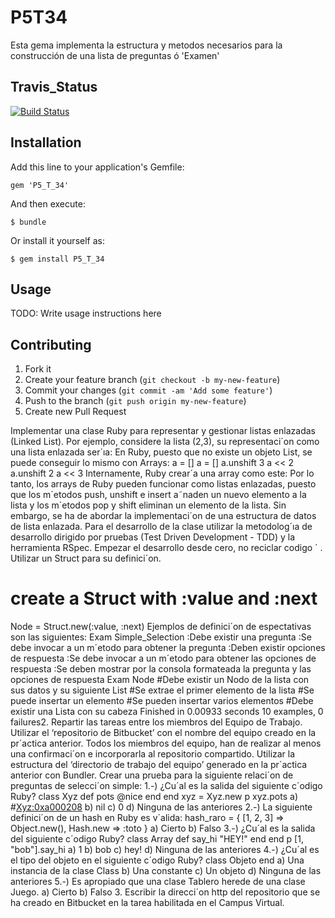 # P5T34


Esta gema implementa la estructura y metodos necesarios para la construcción de una lista de preguntas ó 'Examen'
## Travis_Status

[![Build Status](https://travis-ci.org/alu0100611120/P8-2-.svg?branch=master)](https://travis-ci.org/alu0100611120/P8-2-)

## Installation

Add this line to your application's Gemfile:

    gem 'P5_T_34'

And then execute:

    $ bundle

Or install it yourself as:

    $ gem install P5_T_34

## Usage

TODO: Write usage instructions here

## Contributing

1. Fork it
2. Create your feature branch (`git checkout -b my-new-feature`)
3. Commit your changes (`git commit -am 'Add some feature'`)
4. Push to the branch (`git push origin my-new-feature`)
5. Create new Pull Request

Implementar una clase Ruby para representar y gestionar listas enlazadas (Linked List).
Por ejemplo, considere la lista (2,3), su representaci´on como una lista enlazada ser´ıa:
En Ruby, puesto que no existe un objeto List, se puede conseguir lo mismo con Arrays:
a = [] a = []
a.unshift 3 a << 2
a.unshift 2 a << 3
Internamente, Ruby crear´a una array como este:
Por lo tanto, los arrays de Ruby pueden funcionar como listas enlazadas, puesto que los m´etodos
push, unshift e insert a˜naden un nuevo elemento a la lista y los m´etodos pop y shift eliminan
un elemento de la lista. Sin embargo, se ha de abordar la implementaci´on de una estructura de
datos de lista enlazada.
Para el desarrollo de la clase utilizar la metodolog´ıa de desarrollo dirigido por pruebas (Test
Driven Development - TDD) y la herramienta RSpec. Empezar el desarrollo desde cero,
no reciclar codigo ´ .
Utilizar un Struct para su definici´on.
# create a Struct with :value and :next
Node = Struct.new(:value, :next)
Ejemplos de definici´on de espectativas son las siguientes:
Exam
Simple_Selection
:Debe existir una pregunta
:Se debe invocar a un m´etodo para obtener la pregunta
:Deben existir opciones de respuesta
:Se debe invocar a un m´etodo para obtener las opciones de respuesta
:Se deben mostrar por la consola formateada la pregunta y las opciones de respuesta
Exam
Node
#Debe existir un Nodo de la lista con sus datos y su siguiente
List
#Se extrae el primer elemento de la lista
#Se puede insertar un elemento
#Se pueden insertar varios elementos
#Debe existir una Lista con su cabeza
Finished in 0.00933 seconds
10 examples, 0 failures2. Repartir las tareas entre los miembros del Equipo de Trabajo.
Utilizar el ‘repositorio de Bitbucket’ con el nombre del equipo creado en la pr´actica anterior.
Todos los miembros del equipo, han de realizar al menos una confirmaci´on e incorporarla al
repositorio compartido.
Utilizar la estructura del ‘directorio de trabajo del equipo’ generado en la pr´actica anterior con
Bundler.
Crear una prueba para la siguiente relaci´on de preguntas de selecci´on simple:
1.-) ¿Cu´al es la salida del siguiente c´odigo Ruby?
class Xyz
def pots
@nice
end
end
xyz = Xyz.new
p xyz.pots
a) #<Xyz:0xa000208>
b) nil
c) 0
d) Ninguna de las anteriores
2.-) La siguiente definici´on de un hash en Ruby es v´alida:
hash_raro = {
[1, 2, 3] => Object.new(),
Hash.new => :toto
}
a) Cierto
b) Falso
3.-) ¿Cu´al es la salida del siguiente c´odigo Ruby?
class Array
def say_hi
"HEY!"
end
end
p [1, "bob"].say_hi
a) 1
b) bob
c) hey!
d) Ninguna de las anteriores
4.-) ¿Cu´al es el tipo del objeto en el siguiente c´odigo Ruby?
class Objeto
end
a) Una instancia de la clase Class
b) Una constante
c) Un objeto
d) Ninguna de las anteriores
5.-) Es apropiado que una clase Tablero herede de una clase Juego.
a) Cierto
b) Falso
3. Escribir la direcci´on http del repositorio que se ha creado en Bitbucket en la tarea habilitada
en el Campus Virtual.
